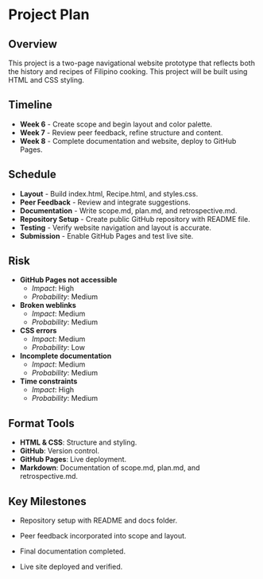 # Project Plan

## Overview
This project is a two-page navigational website prototype that reflects both the history and recipes of Filipino cooking. This project will be built using HTML and CSS styling.

## Timeline
- **Week 6** - Create scope and begin layout and color palette.
- **Week 7** - Review peer feedback, refine structure and content.
- **Week 8** - Complete documentation and website, deploy to GitHub Pages.

## Schedule
- **Layout** - Build index.html, Recipe.html, and styles.css.
- **Peer Feedback** - Review and integrate suggestions.
- **Documentation** - Write scope.md, plan.md, and retrospective.md.
- **Repository Setup** - Create public GitHub repository with README file.
- **Testing** - Verify website navigation and layout is accurate.
- **Submission** - Enable GitHub Pages and test live site.

## Risk
- **GitHub Pages not accessible**
  - *Impact*: High
  - *Probability*: Medium
- **Broken weblinks**
  - *Impact*: Medium
  - *Probability*: Medium
- **CSS errors**
  - *Impact*: Medium
  - *Probability*: Low
- **Incomplete documentation**
  - *Impact*: Medium
  - *Probability*: Medium
 - **Time constraints**
    - *Impact*: High
    - *Probability*: Medium

## Format Tools
- **HTML & CSS**: Structure and styling.
- **GitHub**: Version control.
- **GitHub Pages**: Live deployment.
- **Markdown**: Documentation of scope.md, plan.md, and retrospective.md.

## Key Milestones
- Repository setup with README and docs folder.
- Peer feedback incorporated into scope and layout.
- Final documentation completed.

- Live site deployed and verified.


